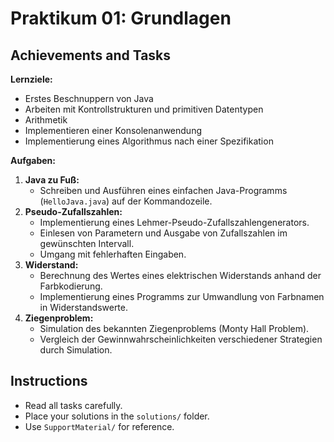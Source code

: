 # Praktikum 01: Grundlagen

## Achievements and Tasks

**Lernziele:**
- Erstes Beschnuppern von Java
- Arbeiten mit Kontrollstrukturen und primitiven Datentypen
- Arithmetik
- Implementieren einer Konsolenanwendung
- Implementierung eines Algorithmus nach einer Spezifikation

**Aufgaben:**
1. **Java zu Fuß:**
	- Schreiben und Ausführen eines einfachen Java-Programms (`HelloJava.java`) auf der Kommandozeile.
2. **Pseudo-Zufallszahlen:**
	- Implementierung eines Lehmer-Pseudo-Zufallszahlengenerators.
	- Einlesen von Parametern und Ausgabe von Zufallszahlen im gewünschten Intervall.
	- Umgang mit fehlerhaften Eingaben.
3. **Widerstand:**
	- Berechnung des Wertes eines elektrischen Widerstands anhand der Farbkodierung.
	- Implementierung eines Programms zur Umwandlung von Farbnamen in Widerstandswerte.
4. **Ziegenproblem:**
	- Simulation des bekannten Ziegenproblems (Monty Hall Problem).
	- Vergleich der Gewinnwahrscheinlichkeiten verschiedener Strategien durch Simulation.

## Instructions
- Read all tasks carefully.
- Place your solutions in the `solutions/` folder.
- Use `SupportMaterial/` for reference.
